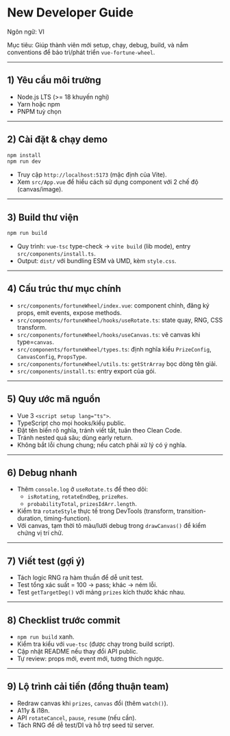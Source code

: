 # New Developer Guide

Ngôn ngữ: VI

Mục tiêu: Giúp thành viên mới setup, chạy, debug, build, và nắm conventions để bảo trì/phát triển `vue-fortune-wheel`.

---

## 1) Yêu cầu môi trường
- Node.js LTS (>= 18 khuyến nghị)
- Yarn hoặc npm
- PNPM tuỳ chọn

---

## 2) Cài đặt & chạy demo
```bash
npm install
npm run dev
```
- Truy cập `http://localhost:5173` (mặc định của Vite).
- Xem `src/App.vue` để hiểu cách sử dụng component với 2 chế độ (canvas/image).

---

## 3) Build thư viện
```bash
npm run build
```
- Quy trình: `vue-tsc` type-check -> `vite build` (lib mode), entry `src/components/install.ts`.
- Output: `dist/` với bundling ESM và UMD, kèm `style.css`.

---

## 4) Cấu trúc thư mục chính
- `src/components/fortuneWheel/index.vue`: component chính, đăng ký props, emit events, expose methods.
- `src/components/fortuneWheel/hooks/useRotate.ts`: state quay, RNG, CSS transform.
- `src/components/fortuneWheel/hooks/useCanvas.ts`: vẽ canvas khi type=`canvas`.
- `src/components/fortuneWheel/types.ts`: định nghĩa kiểu `PrizeConfig`, `CanvasConfig`, `PropsType`.
- `src/components/fortuneWheel/utils.ts`: `getStrArray` bọc dòng tên giải.
- `src/components/install.ts`: entry export của gói.

---

## 5) Quy ước mã nguồn
- Vue 3 `<script setup lang="ts">`.
- TypeScript cho mọi hooks/kiểu public.
- Đặt tên biến rõ nghĩa, tránh viết tắt, tuân theo Clean Code.
- Tránh nested quá sâu; dùng early return.
- Không bắt lỗi chung chung; nếu catch phải xử lý có ý nghĩa.

---

## 6) Debug nhanh
- Thêm `console.log` ở `useRotate.ts` để theo dõi:
  - `isRotating`, `rotateEndDeg`, `prizeRes`.
  - `probabilityTotal`, `prizesIdArr.length`.
- Kiểm tra `rotateStyle` thực tế trong DevTools (transform, transition-duration, timing-function).
- Với canvas, tạm thời tô màu/lưới debug trong `drawCanvas()` để kiểm chứng vị trí chữ.

---

## 7) Viết test (gợi ý)
- Tách logic RNG ra hàm thuần để dễ unit test.
- Test tổng xác suất = 100 -> pass; khác -> ném lỗi.
- Test `getTargetDeg()` với mảng `prizes` kích thước khác nhau.

---

## 8) Checklist trước commit
- `npm run build` xanh.
- Kiểm tra kiểu với `vue-tsc` (được chạy trong build script).
- Cập nhật README nếu thay đổi API public.
- Tự review: props mới, event mới, tương thích ngược.

---

## 9) Lộ trình cải tiến (đồng thuận team)
- Redraw canvas khi `prizes`, `canvas` đổi (thêm `watch()`).
- A11y & i18n.
- API `rotateCancel`, `pause`, `resume` (nếu cần).
- Tách RNG để dễ test/DI và hỗ trợ seed từ server.